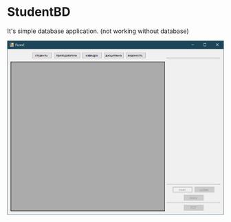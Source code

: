 # StudentBD

It's simple database application. (not working without database)

![alt text](image.png)
